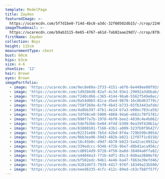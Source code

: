 ```yaml
---
template: ModelPage
title: Zayden
featuredImage: >-
  https://ucarecdn.com/5f7d1be0-714d-4bc8-a3dc-32f60502db15/-/crop/2248x1344/0,0/-/preview/
imageThumbnail: >-
  https://ucarecdn.com/b9ab3115-0e65-4767-a61d-7ab82aae29d7/-/crop/879x1060/336,0/-/preview/
firstName: Zayden
collection: Boys
height: 115cm
measurementType: chest
bust: 60cm
hips: 63cm
size: 4-6
shoeSize: '12'
hair: Brown
eyes: Brown
imagePortfolio:
  - image: 'https://ucarecdn.com/9ec8e60a-2f33-4151-a6f6-6e449ee08f93/'
  - image: 'https://ucarecdn.com/1d92b6d8-82af-4c34-93e1-29092a3d6bab/'
  - image: 'https://ucarecdn.com/f240cd66-c365-4144-96a8-5562f549e8ec/'
  - image: 'https://ucarecdn.com/0a54d0b5-81ca-45ed-9878-16c8bd63779c/'
  - image: 'https://ucarecdn.com/758f269e-6cf0-4b43-b733-65fb3443afd4/'
  - image: 'https://ucarecdn.com/4a8bb397-47b1-4e14-b7a3-e00ec703ca59/'
  - image: 'https://ucarecdn.com/3df68ce0-5800-4868-94a6-eb62c70f5781/'
  - image: 'https://ucarecdn.com/890f7a7b-1978-4bf0-bee2-4830c4e4b062/'
  - image: 'https://ucarecdn.com/5defb3bb-be04-4fdd-b309-0ea39f430b1a/'
  - image: 'https://ucarecdn.com/81080101-f166-43b1-a009-323fb9f9b427/'
  - image: 'https://ucarecdn.com/02231e68-7b5d-42bd-8f4a-729b599c0054/'
  - image: 'https://ucarecdn.com/9bb3ea96-59d3-402b-b021-12f07f1c0158/'
  - image: 'https://ucarecdn.com/16c45b0c-d9d7-4b70-b023-5a42cec9932a/'
  - image: 'https://ucarecdn.com/339edccc-9346-472b-9be7-d8b41aca956c/'
  - image: 'https://ucarecdn.com/cd0914d9-9728-4f50-ba8d-38404a0ffa82/'
  - image: 'https://ucarecdn.com/a44844a3-771b-4df1-85c3-8d8aa3880ef8/'
  - image: 'https://ucarecdn.com/bf502edc-94b1-4e4b-ba47-f863e39efd46/'
  - image: 'https://ucarecdn.com/4281d4f3-7939-4417-976f-18349a23b500/'
  - image: 'https://ucarecdn.com/eeed6335-4cfc-412c-89ed-c63cfb8ff57f/'
---
```


